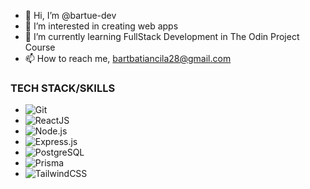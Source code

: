 - 👋 Hi, I’m @bartue-dev
- 👀 I’m interested in creating web apps 
- 🌱 I’m currently learning FullStack Development in The Odin Project Course
- 📫 How to reach me, bartbatiancila28@gmail.com

### TECH STACK/SKILLS
- ![Git](https://img.shields.io/badge/GIT-F05032?style=for-the-badge&logo=git&logoColor=white)
- ![ReactJS](https://img.shields.io/badge/REACTJS-61DAFB?style=for-the-badge&logo=react&logoColor=black)
- ![Node.js](https://img.shields.io/badge/NODE.JS-339933?style=for-the-badge&logo=node.js&logoColor=white)
- ![Express.js](https://img.shields.io/badge/EXPRESS.JS-000000?style=for-the-badge&logo=express&logoColor=white)
- ![PostgreSQL](https://img.shields.io/badge/POSTGRESQL-4169E1?style=for-the-badge&logo=postgresql&logoColor=white)
- ![Prisma](https://img.shields.io/badge/PRISMA-2D3748?style=for-the-badge&logo=prisma&logoColor=white)
- ![TailwindCSS](https://img.shields.io/badge/TAILWINDCSS-06B6D4?style=for-the-badge&logo=tailwindcss&logoColor=white)

<!---
bartue-dev/bartue-dev is a ✨ special ✨ repository because its `README.md` (this file) appears on your GitHub profile.
You can click the Preview link to take a look at your changes.
--->
